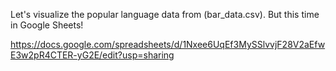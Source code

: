 Let's visualize the popular language data from (bar_data.csv). But this time in Google Sheets!

https://docs.google.com/spreadsheets/d/1Nxee6UqEf3MySSlvvjF28V2aEfwE3w2pR4CTER-yG2E/edit?usp=sharing